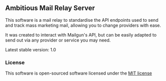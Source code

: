 ## Ambitious Mail Relay Server

This software is a mail relay to standardise the API endpoints used to send and track mass marketing mail, allowing you to change providers with ease.

It was created to interact with Mailgun's API, but can be easily adapted to send out via any provider or service you may need.

Latest stable version: 1.0

### License

This software is open-sourced software licensed under the [MIT license](http://opensource.org/licenses/MIT)
